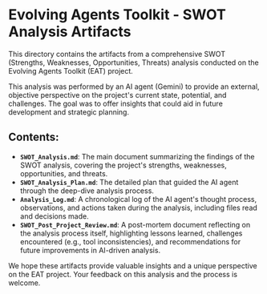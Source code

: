 # Evolving Agents Toolkit - SWOT Analysis Artifacts

This directory contains the artifacts from a comprehensive SWOT (Strengths, Weaknesses, Opportunities, Threats) analysis conducted on the Evolving Agents Toolkit (EAT) project.

This analysis was performed by an AI agent (Gemini) to provide an external, objective perspective on the project's current state, potential, and challenges. The goal was to offer insights that could aid in future development and strategic planning.

## Contents:

*   **`SWOT_Analysis.md`**: The main document summarizing the findings of the SWOT analysis, covering the project's strengths, weaknesses, opportunities, and threats.
*   **`SWOT_Analysis_Plan.md`**: The detailed plan that guided the AI agent through the deep-dive analysis process.
*   **`Analysis_Log.md`**: A chronological log of the AI agent's thought process, observations, and actions taken during the analysis, including files read and decisions made.
*   **`SWOT_Post_Project_Review.md`**: A post-mortem document reflecting on the analysis process itself, highlighting lessons learned, challenges encountered (e.g., tool inconsistencies), and recommendations for future improvements in AI-driven analysis.

We hope these artifacts provide valuable insights and a unique perspective on the EAT project. Your feedback on this analysis and the process is welcome.
